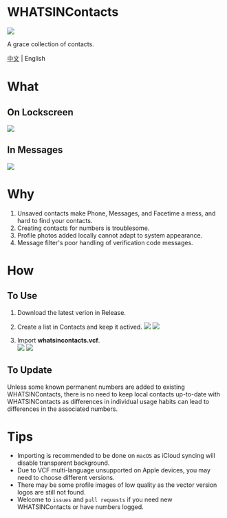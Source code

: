 # WHATSINContacts

![](https://github.com/shindgewongxj/WHATSINContacts/raw/main/whatsincontacts.png)  

A grace collection of contacts.

[中文](https://github.com/shindgewongxj/WHATSINContacts/blob/main/README_zh.md) | English

# What

## On Lockscreen

![](https://github.com/shindgewongxj/WHATSINContacts/raw/main/preview/notification.gif)

## In Messages

![](https://github.com/shindgewongxj/WHATSINContacts/raw/main/preview/messages.gif)

# Why

1. Unsaved contacts make Phone, Messages, and Facetime a mess, and hard to find your contacts.  
2. Creating contacts for numbers is troublesome.  
3. Profile photos added locally cannot adapt to system appearance. 
4. Message filter's poor handling of verification code messages.

# How

## To Use

1. Download the latest verion in Release.  
2. Create a list in Contacts and keep it actived.  ![](https://github.com/shindgewongxj/WHATSINContacts/raw/main/preview/contacts.gif)
![](https://github.com/shindgewongxj/WHATSINContacts/raw/main/preview/smartlist.gif)

3. Import **whatsincontacts.vcf**.  
![](https://github.com/shindgewongxj/WHATSINContacts/raw/main/preview/import.gif)
![](https://github.com/shindgewongxj/WHATSINContacts/raw/main/preview/update.gif)

## To Update

Unless some known permanent numbers are added to existing WHATSINContacts, there is no need to keep local contacts up-to-date with WHATSINContacts as differences in individual usage habits can lead to differences in the associated numbers.  

# Tips

- Importing is recommended to be done on `macOS` as iCloud syncing will disable transparent background.  
- Due to VCF multi-language unsupported on Apple devices, you may need to choose different versions.  
- There may be some profile images of low quality as the vector version logos are still not found.
- Welcome to `issues` and `pull requests` if you need new WHATSINContacts or have numbers logged.  
